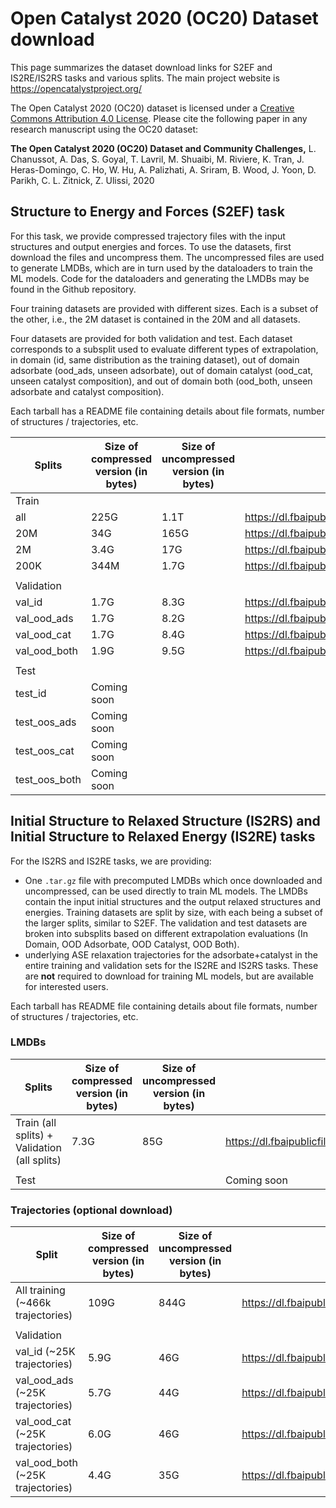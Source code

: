 # Open Catalyst 2020 (OC20) Dataset download


This page summarizes the dataset download links for S2EF and IS2RE/IS2RS tasks and various splits. The main project website is https://opencatalystproject.org/ 

The Open Catalyst 2020 (OC20) dataset is licensed under a [Creative Commons Attribution 4.0 License](https://creativecommons.org/licenses/by/4.0/legalcode). Please cite the following paper in any research manuscript using the OC20 dataset:
     
   **The Open Catalyst 2020 (OC20) Dataset and Community Challenges,**
      L. Chanussot, A. Das, S. Goyal, T. Lavril, M. Shuaibi, M. Riviere, 
      K. Tran, J. Heras-Domingo, C. Ho, W. Hu, A. Palizhati, 
      A. Sriram, B. Wood, J. Yoon, D. Parikh, C. L. Zitnick, Z. Ulissi, 2020

## Structure to Energy and Forces (S2EF) task

For this task, we provide compressed trajectory files with the input structures and output energies and forces. To use the datasets, first download the files and uncompress them. The uncompressed files are used to generate LMDBs, which are in turn used by the dataloaders to train the ML models. Code for the dataloaders and generating the LMDBs may be found in the Github repository.

Four training datasets are provided with different sizes. Each is a subset of the other, i.e., the 2M dataset is contained in the 20M and all datasets.

Four datasets are provided for both validation and test. Each dataset corresponds to a subsplit used to evaluate different types of extrapolation, in domain (id, same distribution as the training dataset), out of domain adsorbate (ood_ads, unseen adsorbate), out of domain catalyst (ood_cat, unseen catalyst composition), and out of domain both (ood_both, unseen adsorbate and catalyst composition).

Each tarball has a README file containing details about file formats, number of structures / trajectories, etc.

|Splits	|Size of compressed version (in bytes)	|Size of uncompressed version (in bytes)	|Downloadable link	|
|---	|---	|---	|---	|
|Train	|	|	|	|
|all	|225G	|1.1T	|https://dl.fbaipublicfiles.com/opencatalystproject/data/s2ef_train_all.tar	|
|20M	|34G	|165G	|https://dl.fbaipublicfiles.com/opencatalystproject/data/s2ef_train_20M.tar	|
|2M	|3.4G	|17G	|https://dl.fbaipublicfiles.com/opencatalystproject/data/s2ef_train_2M.tar	|
|200K	|344M	|1.7G	|https://dl.fbaipublicfiles.com/opencatalystproject/data/s2ef_train_200K.tar	|
|	|	|	|	|
|Validation	|	|	|	|
|val_id	|1.7G	|8.3G	|https://dl.fbaipublicfiles.com/opencatalystproject/data/s2ef_val_id.tar	|
|val_ood_ads	|1.7G	|8.2G	|https://dl.fbaipublicfiles.com/opencatalystproject/data/s2ef_val_ood_ads.tar	|
|val_ood_cat	|1.7G	|8.4G	|https://dl.fbaipublicfiles.com/opencatalystproject/data/s2ef_val_ood_cat.tar	|
|val_ood_both	|1.9G	|9.5G	|https://dl.fbaipublicfiles.com/opencatalystproject/data/s2ef_val_ood_both.tar	|
|	|	|	|	|
|Test	|	|	|	|
|test_id	|Coming soon	|
|test_oos_ads	|Coming soon	|
|test_oos_cat	|Coming soon	|
|test_oos_both	|Coming soon	|





## Initial Structure to Relaxed Structure (IS2RS) and Initial Structure to Relaxed Energy (IS2RE) tasks

For the IS2RS and IS2RE tasks, we are providing:

* One `.tar.gz` file with precomputed LMDBs which once downloaded and uncompressed, can be used directly to train ML models. The LMDBs contain the input initial structures and the output relaxed structures and energies. Training datasets are split by size, with each being a subset of the larger splits, similar to S2EF. The validation and test datasets are broken into subsplits based on different extrapolation evaluations (In Domain, OOD Adsorbate, OOD Catalyst, OOD Both).
* underlying ASE relaxation trajectories for the adsorbate+catalyst in the entire training and validation sets for the IS2RE and IS2RS tasks. These are **not** required to download for training ML models, but are available for interested users.


Each tarball has README file containing details about file formats, number of structures / trajectories, etc.


### LMDBs

|Splits	|Size of compressed version (in bytes)	|Size of uncompressed version (in bytes)	|Downloadable link	|
|---	|---	|---	|---	|
|Train (all splits) + Validation (all splits)	|7.3G	|85G	|https://dl.fbaipublicfiles.com/opencatalystproject/data/is2res_train_val_lmdbs.tar.gz	|
|	|	|	|	|
|Test	|	|	|Coming soon	|



### Trajectories (optional download)

|Split 	|Size of compressed version (in bytes)	|Size of uncompressed version (in bytes)	|Downloadable link	|
|---	|---	|---	|---	|
|All training (~466k trajectories)	|109G	|844G	|https://dl.fbaipublicfiles.com/opencatalystproject/data/is2res_train_trajectories.tar	|
|	|	|	|	|
|Validation	|	|	|	|
|val_id (~25K trajectories)	|5.9G	|46G	|https://dl.fbaipublicfiles.com/opencatalystproject/data/is2res_val_id_trajectories.tar	|
|val_ood_ads (~25K trajectories)	|5.7G	|44G	|https://dl.fbaipublicfiles.com/opencatalystproject/data/is2res_val_ood_ads_trajectories.tar	|
|val_ood_cat (~25K trajectories)	|6.0G	|46G	|https://dl.fbaipublicfiles.com/opencatalystproject/data/is2res_val_ood_cat_trajectories.tar	|
|val_ood_both (~25K trajectories)	|4.4G	|35G	|https://dl.fbaipublicfiles.com/opencatalystproject/data/is2res_val_ood_both_trajectories.tar	|





